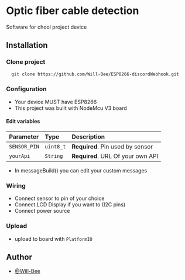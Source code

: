 
# Optic fiber cable detection

Software for chool project device
## Installation

### Clone project

```bash
  git clone https://github.com/Will-Bee/ESP8266-discordWebhook.git
```
    
### Configuration

* Your device MUST have ESP8266
* This project was built with NodeMcu V3 board

#### Edit variables

| Parameter | Type     | Description                |
| :-------- | :------- | :------------------------- |
| `SENSOR_PIN` | `uint8_t` | **Required**. Pin used by sensor |
| `yourApi` | `String` | **Required**. URL Of your own API |

* In messageBuild() you can edit your custom messages

### Wiring

* Connect sensor to pin of your choice
* Connect LCD Display if you want to (I2C pins)
* Connect power source

### Upload

* upload to board with `PlatformIO`
## Author

- [@Will-Bee](https://github.com/Will-Bee)
